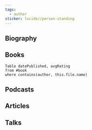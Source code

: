 ```yaml
---
tags:
  - author
sticker: lucide//person-standing  
---
```


## Biography



## Books

```dataview
Table datePublished, avgRating
from #book 
where contains(author, this.file.name)
```

## Podcasts

## Articles

## Talks